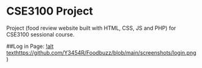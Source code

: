 # CSE3100 Project
Project (food review website built with  HTML, CSS, JS and PHP) for CSE3100 sessional course.

##Log in Page:
[!alt text](https://github.com/Y3454R/Foodbuzz/blob/main/screenshots/login.png)https://github.com/Y3454R/Foodbuzz/blob/main/screenshots/login.png)
